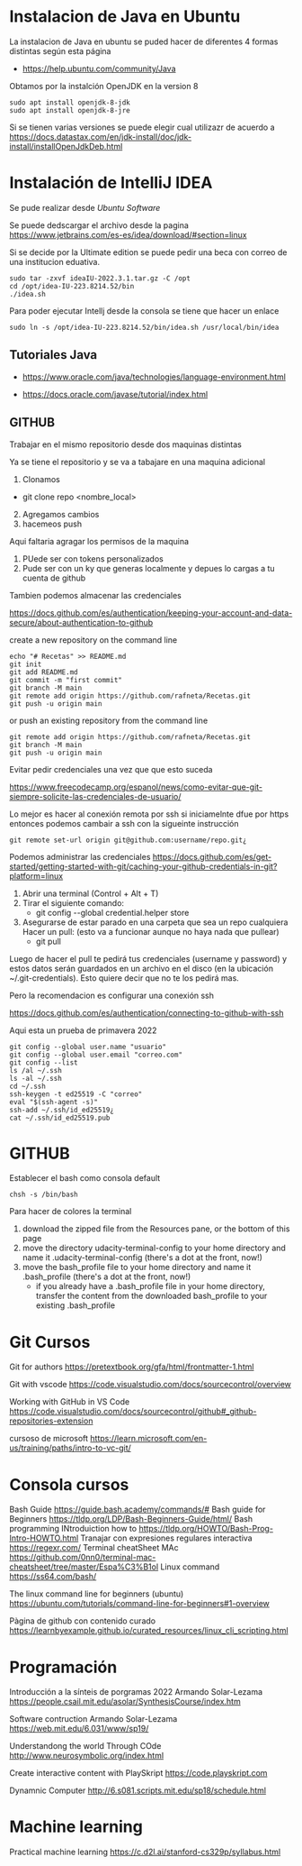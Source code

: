 # Instalacion de Java en Ubuntu 

La instalacion de Java en ubuntu se puded hacer de diferentes 4 formas distintas según esta página 

  - https://help.ubuntu.com/community/Java

  Obtamos por la instalción  OpenJDK en la version 8

```console
sudo apt install openjdk-8-jdk
sudo apt install openjdk-8-jre
```

Si se tienen varias versiones se puede elegir cual utilizazr de acuerdo a
https://docs.datastax.com/en/jdk-install/doc/jdk-install/installOpenJdkDeb.html


# Instalación de IntelliJ IDEA

Se pude realizar desde _Ubuntu Software_

Se puede dedscargar el archivo desde la pagina https://www.jetbrains.com/es-es/idea/download/#section=linux

Si se decide por la Ultimate edition se puede pedir una beca con correo de una institucion eduativa. 


```console
sudo tar -zxvf ideaIU-2022.3.1.tar.gz -C /opt
cd /opt/idea-IU-223.8214.52/bin
./idea.sh
```

Para poder ejecutar Intellj desde la consola se tiene que hacer un enlace 

```console
sudo ln -s /opt/idea-IU-223.8214.52/bin/idea.sh /usr/local/bin/idea
```

## Tutoriales Java

- https://www.oracle.com/java/technologies/language-environment.html

- https://docs.oracle.com/javase/tutorial/index.html




## GITHUB

Trabajar en el mismo repositorio desde dos maquinas distintas

Ya se tiene el repositorio y se va a tabajare en una maquina adicional 

1. Clonamos 
- git clone repo <nombre_local>
2. Agregamos cambios
3. hacemeos push


Aqui faltaria agragar los permisos de la maquina 

1. PUede ser con tokens personalizados
2. Pude ser con un ky que generas localmente y depues lo cargas a tu cuenta de github

Tambien podemos almacenar las credenciales 




https://docs.github.com/es/authentication/keeping-your-account-and-data-secure/about-authentication-to-github

create a new repository on the command line
```
echo "# Recetas" >> README.md
git init
git add README.md
git commit -m "first commit"
git branch -M main
git remote add origin https://github.com/rafneta/Recetas.git
git push -u origin main
```
or push an existing repository from the command line

```
git remote add origin https://github.com/rafneta/Recetas.git
git branch -M main
git push -u origin main
```


Evitar pedir credenciales una vez que que esto suceda 

https://www.freecodecamp.org/espanol/news/como-evitar-que-git-siempre-solicite-las-credenciales-de-usuario/

Lo mejor es hacer al conexión remota por ssh si iniciamelnte dfue por https entonces podemos cambair a ssh con la sigueinte instrucción 

```
git remote set-url origin git@github.com:username/repo.git¿
```
Podemos administrar las credenciales 
https://docs.github.com/es/get-started/getting-started-with-git/caching-your-github-credentials-in-git?platform=linux

1. Abrir una terminal (Control + Alt + T)
2. Tirar el siguiente comando:
   - git config --global credential.helper store
3. Asegurarse de estar parado en una carpeta que sea un repo cualquiera
Hacer un pull: (esto va a funcionar aunque no haya nada que pullear)
   - git pull

Luego de hacer el pull te pedirá tus credenciales (username y password) y estos datos serán guardados en un archivo en el disco (en la ubicación ~/.git-credentials). Esto quiere decir que no te los pedirá mas.

Pero la recomendacion es configurar una conexión ssh

https://docs.github.com/es/authentication/connecting-to-github-with-ssh

Aqui esta un prueba de primavera 2022

```
git config --global user.name "usuario"
git config --global user.email "correo.com"
git config --list
ls /al ~/.ssh
ls -al ~/.ssh
cd ~/.ssh
ssh-keygen -t ed25519 -C "correo"
eval "$(ssh-agent -s)"
ssh-add ~/.ssh/id_ed25519¿
cat ~/.ssh/id_ed25519.pub
```


# GITHUB

Establecer el bash como consola default

```
chsh -s /bin/bash

```

Para hacer de colores la terminal

1. download the zipped file from the Resources pane, or the bottom of this page
2. move the directory udacity-terminal-config to your home directory and name it .udacity-terminal-config (there's a dot at the front, now!)
3. move the bash_profile file to your home directory and name it .bash_profile (there's a dot at the front, now!)
   - if you already have a .bash_profile file in your home directory, transfer the content from the downloaded bash_profile to your existing .bash_profile

# Git Cursos

Git for authors https://pretextbook.org/gfa/html/frontmatter-1.html

Git with vscode https://code.visualstudio.com/docs/sourcecontrol/overview

Working with GitHub in VS Code https://code.visualstudio.com/docs/sourcecontrol/github#_github-repositories-extension

cursoso de microsoft https://learn.microsoft.com/en-us/training/paths/intro-to-vc-git/


# Consola cursos

Bash Guide https://guide.bash.academy/commands/#
Bash guide for Beginners https://tldp.org/LDP/Bash-Beginners-Guide/html/
Bash programming INtroduiction how to https://tldp.org/HOWTO/Bash-Prog-Intro-HOWTO.html
Tranajar con expresiones regulares interactiva https://regexr.com/
Terminal cheatSheet MAc https://github.com/0nn0/terminal-mac-cheatsheet/tree/master/Espa%C3%B1ol
Linux command https://ss64.com/bash/

The linux command line for beginners (ubuntu) https://ubuntu.com/tutorials/command-line-for-beginners#1-overview

Pàgina de github con contenido curado https://learnbyexample.github.io/curated_resources/linux_cli_scripting.html



# Programación 

Introducción a la sínteis de porgramas 2022 Armando Solar-Lezama https://people.csail.mit.edu/asolar/SynthesisCourse/index.htm


Software contruction Armando Solar-Lezama https://web.mit.edu/6.031/www/sp19/

Understandong the world Through COde http://www.neurosymbolic.org/index.html

Create interactive content with PlaySkript https://code.playskript.com


Dynamnic Computer http://6.s081.scripts.mit.edu/sp18/schedule.html

# Machine learning

Practical machine learning  https://c.d2l.ai/stanford-cs329p/syllabus.html





